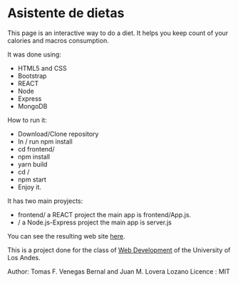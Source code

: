 # Asistente de dietas
This page is an interactive way to do a diet.
It helps you keep count of your calories and macros consumption.

It was done using:
* HTML5 and CSS
* Bootstrap
* REACT
* Node 
* Express
* MongoDB

How to run it:
  * Download/Clone repository
  * In / run npm install
  * cd frontend/
  * npm install
  * yarn build
  * cd /
  * npm start
  * Enjoy it.
  
It has two main proyjects:
  * frontend/ a REACT project the main app is frontend/App.js.
  * / a Node.js-Express project the main app is server.js
  
You can see the resulting web site [here](https://diet-advisor.herokuapp.com).

This is a project done for the class of [Web Development](http://johnguerra.co/classes/webDevelopment_spring_2018/) of the University of Los Andes.

Author: Tomas F. Venegas Bernal and Juan M. Lovera Lozano
Licence : MIT 
